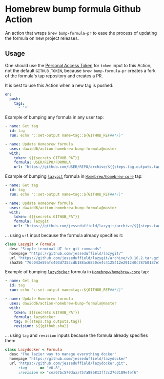 # Homebrew bump formula Github Action

An action that wraps `brew bump-formula-pr` to ease the process of updating the formula on new project releases.

## Usage

One should use the [Personal Access Token](https://github.com/settings/tokens/new?scopes=public_repo) for `token` input to this Action, not the default `GITHUB_TOKEN`, because `brew bump-formula-pr` creates a fork of the formula's tap repository and creates a PR.

It is best to use this Action when a new tag is pushed:

```yaml
on:
  push:
    tags:
      - '*'
```

Example of bumping any formula in any user tap:

```yaml
- name: Get tag
  id: tag
  run: echo "::set-output name=tag::${GITHUB_REF##*/}"

- name: Update Homebrew formula
  uses: dawidd6/action-homebrew-bump-formula@master
  with:
    token: ${{secrets.GITHUB_PAT}}
    formula: USER/REPO/FORMULA
    url: "https://github.com/USER/REPO/archive/${{steps.tag.outputs.tag}}.tar.gz"
```

Example of bumping [`lazygit`](https://github.com/jesseduffield/lazygit) formula in [`Homebrew/homebrew-core`](https://github.com/Homebrew/homebrew-core) tap:

```yaml
- name: Get tag
  id: tag
  run: echo "::set-output name=tag::${GITHUB_REF##*/}"

- name: Update Homebrew formula
  uses: dawidd6/action-homebrew-bump-formula@master
  with:
    token: ${{secrets.GITHUB_PAT}}
    formula: lazygit
    url: "https://github.com/jesseduffield/lazygit/archive/${{steps.tag.outputs.tag}}.tar.gz"
```

... using `url` input because the formula already specifies it:

```ruby
class Lazygit < Formula
  desc "Simple terminal UI for git commands"
  homepage "https://github.com/jesseduffield/lazygit/"
  url "https://github.com/jesseduffield/lazygit/archive/v0.16.2.tar.gz"
  sha256 "76c043e59afc403d7353cdb188ac6850ce4c4125412e291240c787b0187e71c6"
```

Example of bumping [`lazydocker`](https://github.com/jesseduffield/lazdockert) formula in [`Homebrew/homebrew-core`](https://github.com/Homebrew/homebrew-core) tap:

```yaml
- name: Get tag
  id: tag
  run: echo "::set-output name=tag::${GITHUB_REF##*/}"

- name: Update Homebrew formula
  uses: dawidd6/action-homebrew-bump-formula@master
  with:
    token: ${{secrets.GITHUB_PAT}}
    formula: lazydocker
    tag: ${{steps.tag.outputs.tag}}
    revision: ${{github.sha}}
```

... using `tag` and `revision` inputs because the formula already specifies them:

```ruby
class Lazydocker < Formula
  desc "The lazier way to manage everything docker"
  homepage "https://github.com/jesseduffield/lazydocker"
  url "https://github.com/jesseduffield/lazydocker.git",
      :tag      => "v0.8",
      :revision => "cea67bc570daaa757a886813ff3c2763189efef6"
```

